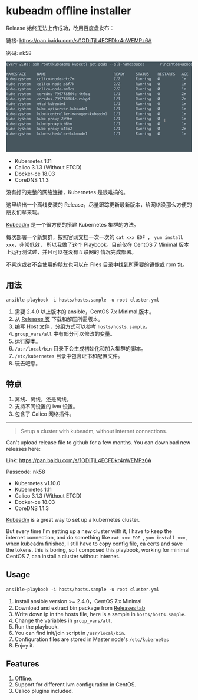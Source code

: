 # kubeadm offline installer

Release 始终无法上传成功，改用百度盘发布：

链接: https://pan.baidu.com/s/1ODiTjL4ECFDkr4nWEMPz6A

密码: nk58

[![screen-shot](files/screenshot.png)](https://youtu.be/9_tsLQo5S_w)

- Kubernetes 1.11
- Calico 3.1.3 (Without ETCD)
- Docker-ce 18.03
- CoreDNS 1.1.3


没有好的完整的网络连接，Kubernetes 是很难搞的。

这里给出一个离线安装的 Release，尽量跟踪更新最新版本，给网络没那么方便的朋友们拿来玩。

[Kubeadm](https://kubernetes.io/docs/setup/independent/install-kubeadm/) 是一个很方便的搭建
Kubernetes 集群的方法。

每次部署一个新集群，按照官网文档一次一次的 `cat xxx EOF `， `yum install xxx`，非常低效，
所以我做了这个 Playbook。目前仅在 CentOS 7 Minimal 版本上运行测试过，并且可以在没有互联网的
情况完成部署。

不喜欢或者不会使用的朋友也可以在 Files 目录中找到所需要的镜像或 rpm 包。

## 用法

`ansible-playbook -i hosts/hosts.sample -u root cluster.yml`

1. 需要 2.4.0 以上版本的 ansible，CentOS 7.x Minimal 版本。
2. 从 [Releases 页](https://github.com/fleeto/kubeadm-offline-installer/releases) 下载和解压所需版本。
3. 编写 Host 文件，分组方式可以参考 `hosts/hosts.sample`。
4. `group_vars/all` 中有部分可以修改的变量。
5. 运行脚本。
6. `/usr/local/bin` 目录下会生成初始化和加入集群的脚本。
7. `/etc/kubernetes` 目录中包含证书和配置文件。
8. 玩去吧您。

## 特点

1. 离线、离线，还是离线。
2. 支持不同设置的 lvm 设置。
3. 包含了 Calico 网络插件。

---

> Setup a cluster with kubeadm, without internet connections.

Can't upload release file to github for a few months. You can download new releases here:

Link: https://pan.baidu.com/s/1ODiTjL4ECFDkr4nWEMPz6A

Passcode: nk58

- Kubernetes v1.10.0
- Kubernetes 1.11
- Calico 3.1.3 (Without ETCD)
- Docker-ce 18.03
- CoreDNS 1.1.3

[Kubeadm](https://kubernetes.io/docs/setup/independent/install-kubeadm/) is a
great way to set up a kubernetes cluster.

But every time I'm setting up a new cluster with it, I have to keep the internet
connection, and do something like
`cat xxx EOF `, `yum install xxx`, when kubeadm finished, I still have to copy
config file, ca certs and save the tokens. this is boring, so I composed this
playbook, working for minimal CentOS 7, can install a cluster without internet.

## Usage

`ansible-playbook -i hosts/hosts.sample -u root cluster.yml`

1. install ansible version >= 2.4.0，CentOS 7.x Minimal
2. Download and extract bin package from [Releases tab](https://github.com/fleeto/kubeadm-offline-installer/releases)
3. Write down ip in the hosts file, here is a sample in `hosts/hosts.sample`.
4. Change the variables in `group_vars/all`.
5. Run the playbook.
6. You can find init/join script in `/usr/local/bin`.
7. Configuration files are stored in Master node's `/etc/kubernetes`
8. Enjoy it.

## Features

1. Offline.
2. Support for different lvm configuration in CentOS.
3. Calico plugins included.
